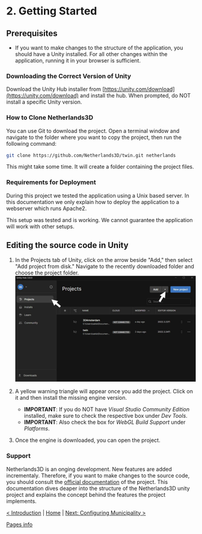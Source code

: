 # 2. Getting Started

## Prerequisites
- If you want to make changes to the structure of the application, you should have a Unity installed. For all other changes within the application, running it in your browser is sufficient.

###  Downloading the Correct Version of Unity
Download the Unity Hub installer from [https://unity.com/download](https://unity.com/download) and install the hub. When prompted, do NOT install a specific Unity version.

### How to Clone Netherlands3D
You can use Git to download the project. Open a terminal window and navigate to the folder where you want to copy the project, then run the following command:

```bash
git clone https://github.com/Netherlands3D/twin.git netherlands
```

This might take some time. It will create a folder containing the project files.

### Requirements for Deployment

During this project we tested the application using a Unix based server. In this documentation we only explain how to deploy the application to a webserver which runs Apache2.

This setup was tested and is working. We cannot guarantee the application will work with other setups.

## Editing the source code in Unity
1. In the Projects tab of Unity, click on the arrow beside "Add," then select "Add project from disk." Navigate to the recently downloaded folder and choose the project folder.  
   ![alt text](./image-4.png)

2. A yellow warning triangle will appear once you add the project. Click on it and then install the missing engine version.
   - **IMPORTANT**: If you do NOT have *Visual Studio Community Edition* installed, make sure to check the respective box under *Dev Tools*.
   - **IMPORTANT**: Also check the box for *WebGL Build Support* under *Platforms*.

3. Once the engine is downloaded, you can open the project.


### Support

Netherlands3D is an onging development. New features are added incrementaly. Therefore, if you want to make changes to the source code, you should consult the [official documentation]() of the project. This documentation dives deaper into the structure of the Netherlands3D unity project and explains the concept behind the features the project implements.

[< Introduction](./introduction.md) | [Home](./index.md) | [Next: Configuring Municipality >](./configuring-municipality.md)

[Pages info](./pages/example/pages.md)